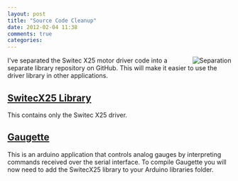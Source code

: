 ```yaml
---
layout: post
title: "Source Code Cleanup"
date: 2012-02-04 11:38
comments: true
categories: 
---
```

<img src="/resources/dial_parts.png" align="right" alt="Separation"/>
I've separated the Switec X25 motor driver code into a separate
library repository on GitHub.  This will make it easier to use
the driver library in other applications.

[SwitecX25 Library](https://github.com/clearwater/SwitecX25)
--------
This contains only the Switec X25 driver.

[Gaugette](https://github.com/clearwater/gaugette) 
--------
This is an arduino application that controls analog
gauges by interpreting commands received over the serial interface.
To compile Gaugette you will now need to add the SwitecX25 library 
to your Arduino libraries folder.


   





